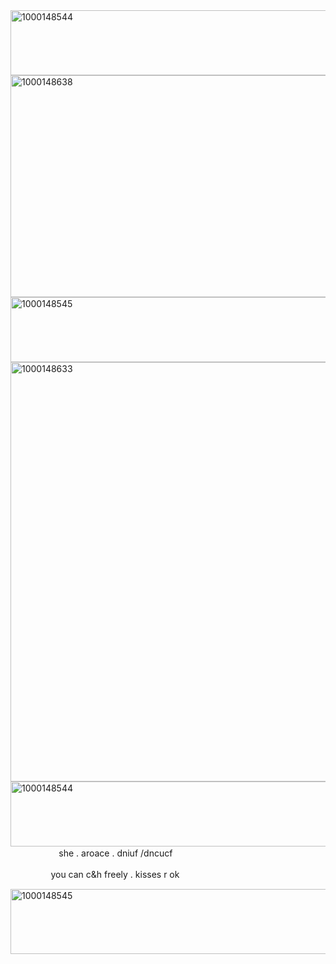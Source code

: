 <img width="1204" height="104" alt="1000148544" src="https://github.com/user-attachments/assets/121af8f4-c96c-47e9-bf6c-7db210237f16" />
<img width="2048" height="355" alt="1000148638" src="https://github.com/user-attachments/assets/805005e6-2727-4a20-a616-62dec90b1643" />

<img width="1204" height="104" alt="1000148545" src="https://github.com/user-attachments/assets/abf32c08-1c73-4116-ae3a-d2036ca3253e" />


<img width="1000" height="671" alt="1000148633" src="https://github.com/user-attachments/assets/395a4835-8e2e-40ef-a1ef-6be1361bc9b1" />


<img width="1204" height="104" alt="1000148544" src="https://github.com/user-attachments/assets/b12b0a99-7204-4ff4-9595-e420d6599bf3" />
ㅤㅤㅤㅤㅤㅤshe . aroace .
dniuf /dncucf

ㅤㅤㅤㅤㅤyou can c&h freely . kisses r ok

<img width="1204" height="104" alt="1000148545" src="https://github.com/user-attachments/assets/680e6966-2c3e-4807-851c-7a3c0c2317af" />
